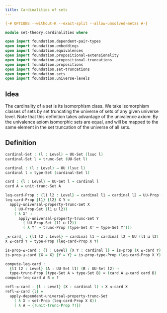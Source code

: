 ```yaml
---
title: Cardinalities of sets
---
```


```agda
{-# OPTIONS --without-K --exact-split --allow-unsolved-metas #-}

module set-theory.cardinalities where

open import foundation.dependent-pair-types
open import foundation.embeddings
open import foundation.equivalences
open import foundation.propositional-extensionality
open import foundation.propositional-truncations
open import foundation.propositions
open import foundation.set-truncations
open import foundation.sets
open import foundation.universe-levels
```

## Idea

The cardinality of a set is its isomorphism class. We take isomorphism classes of sets by set truncating the universe of sets of any given universe level. Note that this definition takes advantage of the univalence axiom: By the univalence axiom isomorphic sets are equal, and will be mapped to the same element in the set truncation of the universe of all sets.

## Definition

```agda
cardinal-Set : (l : Level) → UU-Set (lsuc l)
cardinal-Set l = trunc-Set (UU-Set l)

cardinal : (l : Level) → UU (lsuc l)
cardinal l = type-Set (cardinal-Set l)

card : {l : Level} → UU-Set l → cardinal l
card A = unit-trunc-Set A

leq-card-Prop : {l1 l2 : Level} → cardinal l1 → cardinal l2 → UU-Prop (l1 ⊔ l2)
leq-card-Prop {l1} {l2} X Y =
  apply-universal-property-trunc-Set X
    ( UU-Prop-Set (l1 ⊔ l2))
    ( λ X' →
      apply-universal-property-trunc-Set Y
        ( UU-Prop-Set (l1 ⊔ l2))
        ( λ Y' → trunc-Prop (type-Set X' ↪ type-Set Y')))

_≤-card_ : {l1 l2 : Level} → cardinal l1 → cardinal l2 → UU (l1 ⊔ l2)
X ≤-card Y = type-Prop (leq-card-Prop X Y)

is-prop-≤-card : {l : Level} {X Y : cardinal l} → is-prop (X ≤-card Y)
is-prop-≤-card {X = X} {Y = Y} = is-prop-type-Prop (leq-card-Prop X Y)

compute-leq-card :
  {l1 l2 : Level} (A : UU-Set l1) (B : UU-Set l2) →
  type-trunc-Prop (type-Set A ↪ type-Set B) ≃ (card A ≤-card card B)
compute-leq-card A B = ?

refl-≤-card : {l : Level} (X : cardinal l) → X ≤-card X
refl-≤-card {l} =
  apply-dependent-universal-property-trunc-Set
    ( λ X → set-Prop (leq-card-Prop X X))
    ( λ A → {!unit-trunc-Prop ?!})
```
